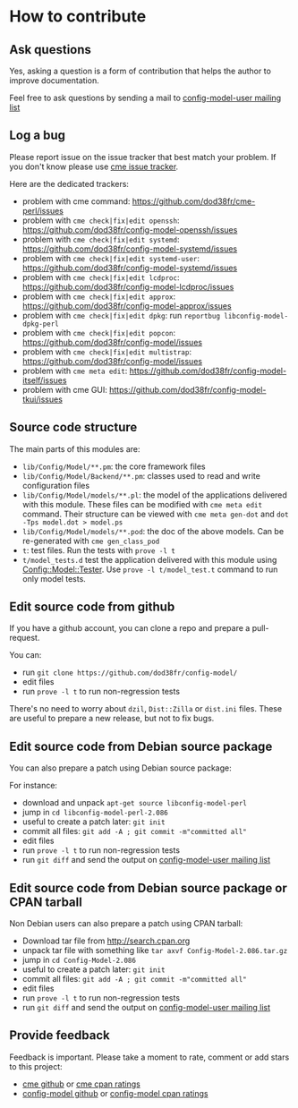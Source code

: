# How to contribute #

## Ask questions ##

Yes, asking a question is a form of contribution that helps the author
to improve documentation.

Feel free to ask questions by sending a mail to
[config-model-user mailing list](mailto:config-model-users@lists.sourceforge.net)

## Log a bug ##

Please report issue on the issue tracker that best match your problem. If you
don't know please use [cme issue tracker](https://github.com/dod38fr/cme-perl/issues).

Here are the dedicated trackers:

* problem with cme command: https://github.com/dod38fr/cme-perl/issues
* problem with `cme check|fix|edit openssh`: https://github.com/dod38fr/config-model-openssh/issues
* problem with `cme check|fix|edit systemd`: https://github.com/dod38fr/config-model-systemd/issues
* problem with `cme check|fix|edit systemd-user`: https://github.com/dod38fr/config-model-systemd/issues
* problem with `cme check|fix|edit lcdproc`: https://github.com/dod38fr/config-model-lcdproc/issues
* problem with `cme check|fix|edit approx`: https://github.com/dod38fr/config-model-approx/issues
* problem with `cme check|fix|edit dpkg`: run `reportbug libconfig-model-dpkg-perl`
* problem with `cme check|fix|edit popcon`: https://github.com/dod38fr/config-model/issues
* problem with `cme check|fix|edit multistrap`: https://github.com/dod38fr/config-model/issues
* problem with `cme meta edit`: https://github.com/dod38fr/config-model-itself/issues
* problem with cme GUI: https://github.com/dod38fr/config-model-tkui/issues

## Source code structure ##

The main parts of this modules are:

* `lib/Config/Model/**.pm`: the core framework files
* `lib/Config/Model/Backend/**.pm`: classes used to read and write configuration files
* `lib/Config/Model/models/**.pl`: the model of the applications delivered with this module. These files can be modified with `cme meta edit` command. Their structure can be viewed with `cme meta gen-dot` and `dot -Tps model.dot > model.ps`
* `lib/Config/Model/models/**.pod`: the doc of the above models. Can be re-generated with `cme gen_class_pod`
* `t`: test files. Run the tests with `prove -l t`
* `t/model_tests.d` test the application delivered with this module using [Config::Model::Tester](http://search.cpan.org/dist/Config-Model-Tester/lib/Config/Model/Tester.pm). Use `prove -l t/model_test.t` command to run only model tests.

## Edit source code from github ##

If you have a github account, you can clone a repo and prepare a pull-request.

You can:

* run `git clone https://github.com/dod38fr/config-model/`
* edit files
* run `prove -l t` to run non-regression tests

There's no need to worry about `dzil`, `Dist::Zilla` or `dist.ini`
files. These are useful to prepare a new release, but not to fix bugs.

## Edit source code from Debian source package  ##

You can also prepare a patch using Debian source package:

For instance:

* download and unpack `apt-get source libconfig-model-perl`
* jump in `cd libconfig-model-perl-2.086`
* useful to create a patch later: `git init`
* commit all files: `git add -A ; git commit -m"committed all"`
* edit files
* run `prove -l t` to run non-regression tests
* run `git diff` and send the output on [config-model-user mailing list](mailto:config-model-users@lists.sourceforge.net)


## Edit source code from Debian source package or CPAN tarball ##

Non Debian users can also prepare a patch using CPAN tarball:

* Download tar file from http://search.cpan.org
* unpack tar file with something like `tar axvf Config-Model-2.086.tar.gz`
* jump in `cd Config-Model-2.086`
* useful to create a patch later: `git init`
* commit all files: `git add -A ; git commit -m"committed all"`
* edit files
* run `prove -l t` to run non-regression tests
* run `git diff` and send the output on [config-model-user mailing list](mailto:config-model-users@lists.sourceforge.net)

## Provide feedback ##

Feedback is important. Please take a moment to rate, comment or add
stars to this project:

* [cme github](https://github.com/dod38fr/cme-perl) or [cme cpan ratings](http://cpanratings.perl.org/rate/?distribution=App-Cme)
* [config-model github](https://github.com/dod38fr/config-model) or [config-model cpan ratings](http://cpanratings.perl.org/rate/?distribution=Config::Model)
